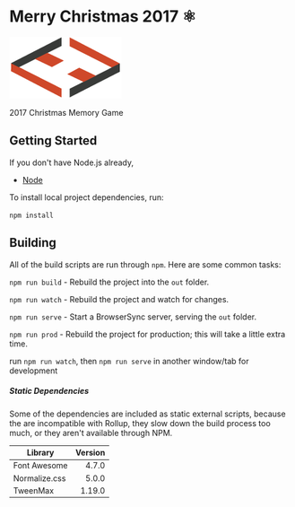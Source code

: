 # Merry Christmas 2017 ⚛

![Herb](static/images/logo.png)

2017 Christmas Memory Game

## Getting Started

If you don't have Node.js already,

* [Node](https://nodejs.org/)

To install local project dependencies, run:

  `npm install`

## Building
All of the build scripts are run through `npm`. Here are some common tasks:

`npm run build` - Rebuild the project into the `out` folder.

`npm run watch` - Rebuild the project and watch for changes.

`npm run serve` - Start a BrowserSync server, serving the `out` folder.

`npm run prod`  - Rebuild the project for production; this will take a little extra time.


run `npm run watch`, then `npm run serve` in another window/tab for development

##### Static Dependencies
Some of the dependencies are included as static external scripts, because the are incompatible with Rollup, they slow down the build process too much, or they aren't available through NPM.

| Library         | Version |
| --------------- | -------:|
| Font Awesome    | 4.7.0   |
| Normalize.css   | 5.0.0   |
| TweenMax        | 1.19.0  |
